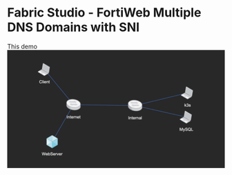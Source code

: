 # Fabric Studio - FortiWeb Multiple DNS Domains with SNI
This demo 
![layout](https://github.com/pivotal-sadubois/fabric-studio/blob/main/demos/fortiweb-content-routing-sni/images/layout.png)


